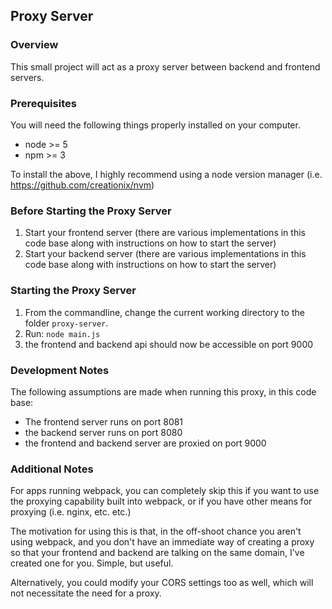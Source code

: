 ## Proxy Server

### Overview

This small project will act as a proxy server between backend and frontend servers.

### Prerequisites

You will need the following things properly installed on your computer.

* node >= 5
* npm >= 3

To install the above, I highly recommend using a node version manager (i.e. https://github.com/creationix/nvm)

### Before Starting the Proxy Server

1. Start your frontend server (there are various implementations in this code base along with instructions on how to start
the server)
2. Start your backend server (there are various implementations in this code base along with instructions on how to start
the server)

### Starting the Proxy Server

1. From the commandline, change the current working directory to the folder `proxy-server`.
2. Run: `node main.js`
3. the frontend and backend api should now be accessible on port 9000

### Development Notes

The following assumptions are made when running this proxy, in this code base:

* The frontend server runs on port 8081
* the backend server runs on port 8080
* the frontend and backend server are proxied on port 9000

### Additional Notes

For apps running webpack, you can completely skip this if you want to use the proxying
capability built into webpack, or if you have other means for proxying (i.e. nginx, etc. etc.)

The motivation for using this is that, in the off-shoot chance you aren't using webpack, and you don't have an immediate way of
creating a proxy so that your frontend and backend are talking on the same domain, I've created one for you. Simple, but useful.

Alternatively, you could modify your CORS settings too as well, which will not necessitate the need for a proxy.